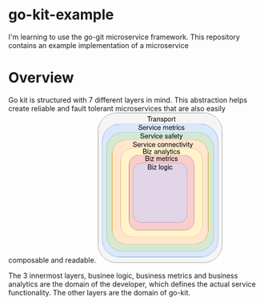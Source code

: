 # go-kit-example
I'm learning to use the go-git microservice framework. This repository contains an example implementation of a microservice

# Overview
Go kit is structured with 7 different layers in mind. This abstraction helps
create reliable and fault tolerant microservices that are also easily 
composable and readable.
<img src="./go-kit-layers.png" alt="header" style="height: 300px;"/>

The 3 innermost layers, businee logic, business metrics and business 
analytics are the domain of the developer, which defines the actual
service functionality. The other layers are the domain of go-kit.
